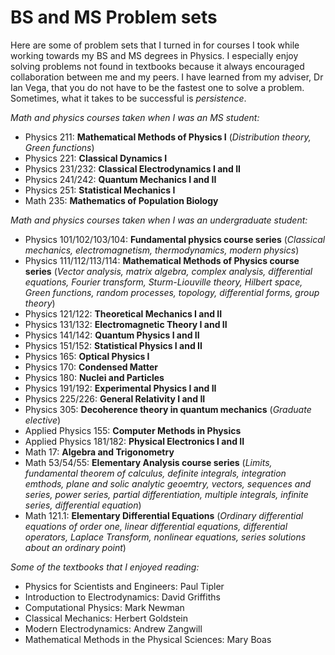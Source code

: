 # BS and MS Problem sets
Here are some of problem sets that I turned in for courses I took while working towards my BS and MS degrees in Physics. I especially enjoy solving problems not found in textbooks because it always encouraged collaboration between me and my peers. I have learned from my adviser, Dr Ian Vega, that you do not have to be the fastest one to solve a problem. Sometimes, what it takes to be successful is _persistence_.

_Math and physics courses taken when I was an MS student:_
* Physics 211: **Mathematical Methods of Physics I** (_Distribution theory, Green functions_)
* Physics 221: **Classical Dynamics I**
* Physics 231/232: **Classical Electrodynamics I and II**
* Physics 241/242: **Quantum Mechanics I and II**
* Physics 251: **Statistical Mechanics I**
* Math 235: **Mathematics of Population Biology**

_Math and physics courses taken when I was an undergraduate student:_

* Physics 101/102/103/104: **Fundamental physics course series** (_Classical mechanics, electromagnetism, thermodynamics, modern physics_)
* Physics 111/112/113/114: **Mathematical Methods of Physics course series** (_Vector analysis, matrix algebra, complex analysis, differential equations, Fourier transform, Sturm-Liouville theory, Hilbert space, Green functions, random processes, topology, differential forms, group theory_)
* Physics 121/122: **Theoretical Mechanics I and II**
* Physics 131/132: **Electromagnetic Theory I and II**
* Physics 141/142: **Quantum Physics I and II**
* Physics 151/152: **Statistical Physics I and II**
* Physics 165: **Optical Physics I**
* Physics 170: **Condensed Matter**
* Physics 180: **Nuclei and Particles**
* Physics 191/192: **Experimental Physics I and II**
* Physics 225/226: **General Relativity I and II**
* Physics 305: **Decoherence theory in quantum mechanics** (_Graduate elective_)
* Applied Physics 155: **Computer Methods in Physics**
* Applied Physics 181/182: **Physical Electronics I and II**
* Math 17: **Algebra and Trigonometry**
* Math 53/54/55: **Elementary Analysis course series** (_Limits, fundamental theorem of calculus, definite integrals, integration emthods, plane and solic analytic geoemtry, vectors, sequences and series, power series, partial differentiation, multiple integrals, infinite series, differential equation_)
* Math 121.1: **Elementary Differential Equations** (_Ordinary differential equations of order one, linear differential equations, differential operators, Laplace Transform, nonlinear equations, series solutions about an ordinary point_)

_Some of the textbooks that I enjoyed reading:_
* Physics for Scientists and Engineers: Paul Tipler
* Introduction to Electrodynamics: David Griffiths
* Computational Physics: Mark Newman
* Classical Mechanics: Herbert Goldstein
* Modern Electrodynamics: Andrew Zangwill
* Mathematical Methods in the Physical Sciences: Mary Boas





